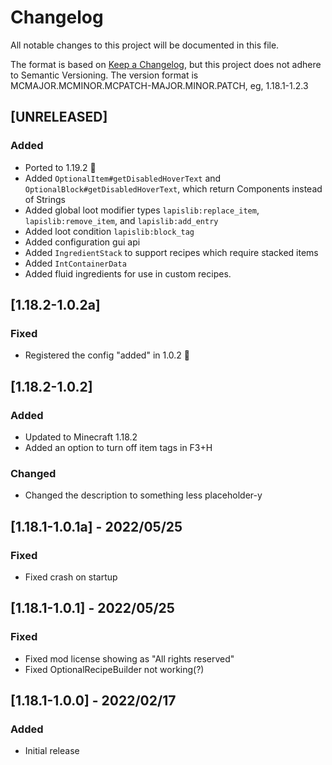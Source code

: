 # Changelog
All notable changes to this project will be documented in this file.

The format is based on [Keep a Changelog](https://keepachangelog.com/en/1.0.0/),
but this project does not adhere to Semantic Versioning.
The version format is MCMAJOR.MCMINOR.MCPATCH-MAJOR.MINOR.PATCH, eg, 1.18.1-1.2.3

## [UNRELEASED]
### Added
- Ported to 1.19.2 🐸
- Added `OptionalItem#getDisabledHoverText` and `OptionalBlock#getDisabledHoverText`, which return Components instead of Strings
- Added global loot modifier types `lapislib:replace_item`, `lapislib:remove_item`, and `lapislib:add_entry`
- Added loot condition `lapislib:block_tag`
- Added configuration gui api
- Added `IngredientStack` to support recipes which require stacked items
- Added `IntContainerData`
- Added fluid ingredients for use in custom recipes.

## [1.18.2-1.0.2a]
### Fixed
- Registered the config "added" in 1.0.2 :facepalm:

## [1.18.2-1.0.2]
### Added
- Updated to Minecraft 1.18.2
- Added an option to turn off item tags in F3+H

### Changed
- Changed the description to something less placeholder-y

## [1.18.1-1.0.1a] - 2022/05/25
### Fixed
- Fixed crash on startup

## [1.18.1-1.0.1] - 2022/05/25
### Fixed
- Fixed mod license showing as "All rights reserved"
- Fixed OptionalRecipeBuilder not working(?)

## [1.18.1-1.0.0] - 2022/02/17
### Added
- Initial release